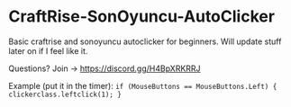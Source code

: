 # CraftRise-SonOyuncu-AutoClicker
Basic craftrise and sonoyuncu autoclicker for beginners. Will update stuff later on if I feel like it.

Questions? Join -> https://discord.gg/H4BpXRKRRJ

Example (put it in the timer):
`
 if (MouseButtons == MouseButtons.Left)
 {
    clickerclass.leftclick(1);
 }
`
